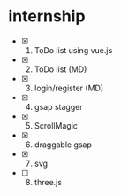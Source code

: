# internship
- [x] 1) ToDo list using vue.js
- [x] 2) ToDo list (MD)
- [x] 3) login/register (MD)
- [x] 4) gsap stagger
- [x] 5) ScrollMagic
- [x] 6) draggable gsap
- [x] 7) svg
- [ ] 8) three.js

